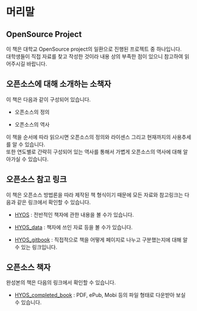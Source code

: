 # 머리말

## OpenSource Project

이 책은 대학교 OpenSource project의 일환으로 진행된 프로젝트 중 하나입니다. <br>
대학생들이 직접 자료를 찾고 작성한 것이라 내용 상의 부족한 점이 있으니 참고하여 읽어주시길 바랍니다.

## 오픈소스에 대해 소개하는 소책자

이 책은 다음과 같이 구성되어 있습니다.

* 오픈소스의 정의

* 오픈소스의 역사

이 책을 순서에 따라 읽으시면 오픈소스의 정의와 라이센스 그리고 현재까지의 사용추세를 알 수 있습니다. <br>
또한 연도별로 간략히 구성되어 있는 역사를 통해서 가볍게 오픈소스의 역사에 대해 알아가실 수 있습니다.

## 오픈소스 참고 링크

이 책은 오픈소스 방법론을 따라 제작된 책 형식이기 때문에 모든 자료와 참고링크는 다음과 같은 링크에서 확인할 수 있습니다.

* [HYOS](https://github.com/gunoong011/HYOS) : 전반적인 책자에 관한 내용을 볼 수가 있습니다.

* [HYOS_data](https://github.com/gunoong011/HYOS_data) : 책자에 쓰인 자료 등을 볼 수가 있습니다.

* [HYOS_gitbook](https://github.com/gunoong011/HYOS_gitbook) : 직접적으로 책을 어떻게 페이지로 나누고 구분했는지에 대해 알 수 있는 링크입니다.

## 오픈소스 책자

완성본의 책은 다음의 링크에서 확인할 수 있습니다.

* [HYOS_completed_book](https://www.gitbook.com/book/habby9000/open-source/details) : PDF, ePub, Mobi 등의 파일 형태로 다운받아 보실 수 있습니다.

